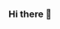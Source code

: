 ### Hi there 👋

<!--

Here are some ideas to get you started:

- 🔭 I’m currently study on UIN Maulana Malik Ibrahim Malang
- 🌱 I’m currently learning Flutter
- 👯 I’m looking to collaborate on my project
- 💬 Ask me about ...
- 📫 How to reach me: 
      instagram.com/mpratama17
      linkedin.com/in/mpratama17

-->
